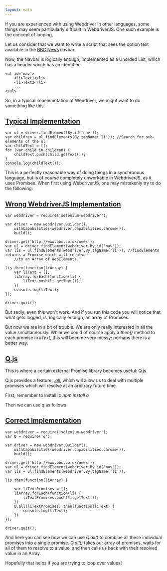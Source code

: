 ```yaml
---
layout: main
---
```


If you are experienced with using Webdriver in other languages, some things may seem particularly difficult in WebdriverJS.
One such example is the concept of looping.

Let us consider that we want to write a script that sees the option text available
in the [BBC News](http://www.bbc.co.uk/news/) navbar.

Now, the Navbar is logically enough, implemented as a Unorded List, which has a header which has an identifier.

	<ul id='nav'>
		<li>Text1</li>
		<li>Text2</li>
		...
	</ul>

So, in a typical impelemntation of Webdriver, we might want to do something like this.

<a name="typical"></a>
[Typical Implementation](#typical)
----------------------

	var ul = driver.findElement(By.id('nav'));
	var children = ul.findElements(By.tagName('li')); //Search for sub-elements of the ul
	var childText = [];
	for (var child in children) {
		childText.push(child.getText());
	}
	console.log(childText());

This is a perfectly reasonable way of doing things in a synchronous language, but is of course completely
unworkable in WebdriverJS, as it uses Promises. When first using WebdriverJS, one may
mistakenly try to do the following:

<a name="wrong"></a>
[Wrong WebdriverJS Implementation](#wrong)
--------------------------------

	var webdriver = require('selenium-webdriver');

	var driver = new webdriver.Builder().
		withCapabilities(webdriver.Capabilities.chrome()).
		build();

	driver.get('http://www.bbc.co.uk/news');
	var ul = driver.findElement(webdriver.By.id('nav'));
	var lis = ul.findElements(webdriver.By.tagName('li')); //findElements returns a Promise which will resolve
		//to an Array of WebElements.

	lis.then(function(liArray) {
		var liText = [];
		liArray.forEach(function(li) {
			liText.push(li.getText());
		})
		console.log(liText);
	});

	driver.quit();

But sadly, even this won't work. And if you run this code you will notice that what gets logged, is, logically enough,
an array of Promises.

But now we are in a bit of trouble. We are only really interested in all the value simultaneously. While we could of
course apply a *then()* method to each promise in *liText*, this will become very messy: perhaps there is a better way.

<a name="q"></a>
[Q.js](#q)
----------

This is where a certain external Promise library becomes useful: Q.js

Q.js provides a feature, [*.all*](https://github.com/kriskowal/q#combination), which will allow us to
deal with multiple promises which will resolve at an arbitrary future time.

First, remember to install it: *npm install q*

Then we can use q as follows


<a name="correct"></a>
[Correct Implementation](#correct)
----------------------

	var webdriver = require('selenium-webdriver');
	var Q = require('q');

	var driver = new webdriver.Builder().
		withCapabilities(webdriver.Capabilities.chrome()).
		build();

	driver.get('http://www.bbc.co.uk/news');
	var ul = driver.findElement(webdriver.By.id('nav'));
	var lis = ul.findElements(webdriver.By.tagName('li'));

	lis.then(function(liArray) {

		var liTextPromises = [];
		liArray.forEach(function(li) {
			liTextPromises.push(li.getText());
		})
		Q.all(liTextPromises).then(function(liText) {
			console.log(liText);
		})
	});

	driver.quit();

And here you can see how we can use *Q.all()* to combine all these individual promises into a single promise.
*Q.all()* takes our array of promises, waits for all of them to resolve to a value, and then calls us back
with their resolved value in an Array.

Hopefully that helps if you are trying to loop over values!
